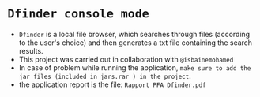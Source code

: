 # `Dfinder console mode`
 - `Dfinder` is a local file browser, which searches through files (according to the user's choice) and then generates a txt file containing the search results.
 - This project was carried out in collaboration with `@isbainemohamed`
 - In case of problem while running the application, `make sure to add the jar files (included in jars.rar ) in the project`.
 - the application report is the file: `Rapport PFA Dfinder.pdf`
